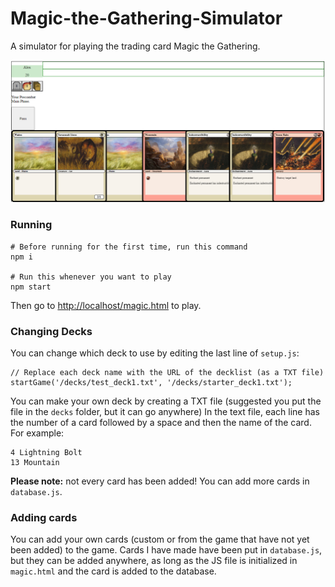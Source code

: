 # Magic-the-Gathering-Simulator
 A simulator for playing the trading card Magic the Gathering.

![Screenshot of the game](https://raw.githubusercontent.com/Delaminer/Magic-the-Gathering-Simulator/main/Images/Screenshots/Starting%20Hand%201.png)

### Running
```
# Before running for the first time, run this command 
npm i

# Run this whenever you want to play
npm start
```
Then go to [http://localhost/magic.html](http://localhost/magic.html) to play.

### Changing Decks
You can change which deck to use by editing the last line of ```setup.js```:
```
// Replace each deck name with the URL of the decklist (as a TXT file)
startGame('/decks/test_deck1.txt', '/decks/starter_deck1.txt');
```

You can make your own deck by creating a TXT file (suggested you put the file in the ```decks``` folder, but it can go anywhere)
In the text file, each line has the number of a card followed by a space and then the name of the card. For example: 
```
4 Lightning Bolt
13 Mountain
```
**Please note:** not every card has been added! You can add more cards in ```database.js```.

### Adding cards

You can add your own cards (custom or from the game that have not yet been added) to the game.
Cards I have made have been put in ```database.js```, but they can be added anywhere, as long as the JS file is initialized in ```magic.html``` and the card is added to the database.
